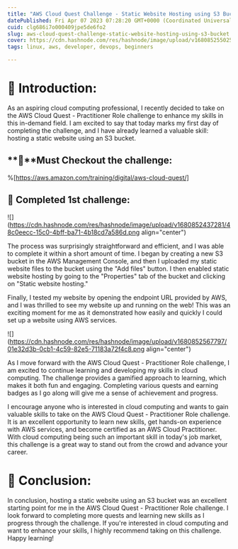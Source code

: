 ```yaml
---
title: "AWS Cloud Quest Challenge - Static Website Hosting using S3 Bucket"
datePublished: Fri Apr 07 2023 07:28:20 GMT+0000 (Coordinated Universal Time)
cuid: clg686i7o000409jpe5de6fo2
slug: aws-cloud-quest-challenge-static-website-hosting-using-s3-bucket
cover: https://cdn.hashnode.com/res/hashnode/image/upload/v1680852550253/b94c41ce-a536-474c-9769-f8e3b55193da.png
tags: linux, aws, developer, devops, beginners

---
```


# **📍 Introduction:**

As an aspiring cloud computing professional, I recently decided to take on the AWS Cloud Quest - Practitioner Role challenge to enhance my skills in this in-demand field. I am excited to say that today marks my first day of completing the challenge, and I have already learned a valuable skill: hosting a static website using an S3 bucket.

## **🔹**Must Checkout the challenge:

%[https://aws.amazon.com/training/digital/aws-cloud-quest/] 

## **🔹 Completed 1st challenge:**

![](https://cdn.hashnode.com/res/hashnode/image/upload/v1680852437281/48c0eecc-15c0-4bff-ba71-4b18cd7a586d.png align="center")

The process was surprisingly straightforward and efficient, and I was able to complete it within a short amount of time. I began by creating a new S3 bucket in the AWS Management Console, and then I uploaded my static website files to the bucket using the "Add files" button. I then enabled static website hosting by going to the "Properties" tab of the bucket and clicking on "Static website hosting."

Finally, I tested my website by opening the endpoint URL provided by AWS, and I was thrilled to see my website up and running on the web! This was an exciting moment for me as it demonstrated how easily and quickly I could set up a website using AWS services.

![](https://cdn.hashnode.com/res/hashnode/image/upload/v1680852567797/01e32d3b-0cb1-4c59-82e5-71183a72f4c8.png align="center")

As I move forward with the AWS Cloud Quest - Practitioner Role challenge, I am excited to continue learning and developing my skills in cloud computing. The challenge provides a gamified approach to learning, which makes it both fun and engaging. Completing various quests and earning badges as I go along will give me a sense of achievement and progress.

I encourage anyone who is interested in cloud computing and wants to gain valuable skills to take on the AWS Cloud Quest - Practitioner Role challenge. It is an excellent opportunity to learn new skills, get hands-on experience with AWS services, and become certified as an AWS Cloud Practitioner. With cloud computing being such an important skill in today's job market, this challenge is a great way to stand out from the crowd and advance your career.

# **📍 Conclusion:**

In conclusion, hosting a static website using an S3 bucket was an excellent starting point for me in the AWS Cloud Quest - Practitioner Role challenge. I look forward to completing more quests and learning new skills as I progress through the challenge. If you're interested in cloud computing and want to enhance your skills, I highly recommend taking on this challenge. Happy learning!
